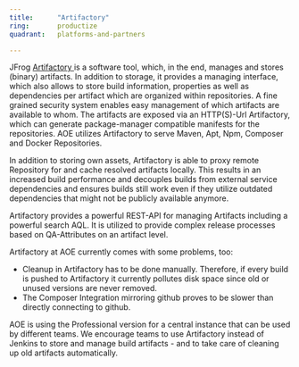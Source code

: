 ```yaml
---
title:      "Artifactory"
ring:       productize
quadrant:   platforms-and-partners

---
```

JFrog [Artifactory ](https://www.jfrog.com/open-source/)is a software tool, which, in the end, manages and stores (binary) artifacts.
In addition to storage, it provides a managing interface, which also allows to store build information, properties as well as dependencies per artifact which are organized within repositories. A fine grained security system enables easy management of which artifacts are available to whom.
The artifacts are exposed via an HTTP(S)-Url Artifactory, which can generate package-manager compatible manifests for the repositories. AOE utilizes Artifactory to serve Maven, Apt, Npm, Composer and Docker Repositories.

In addition to storing own assets, Artifactory is able to proxy remote Repository for and cache resolved artifacts locally.
This results in an increased build performance and decouples builds from external service dependencies and ensures builds still work even if they utilize outdated dependencies that might not be publicly available anymore.

Artifactory provides a powerful REST-API for managing Artifacts including a powerful search AQL. It is utilized to provide complex release processes based on QA-Attributes on an artifact level.

Artifactory at AOE currently comes with some problems, too:
* Cleanup in Artifactory has to be done manually. Therefore, if every build is pushed to Artifactory it currently pollutes disk space since old or unused versions are never removed.
* The Composer Integration mirroring github proves to be slower than directly connecting to github.

AOE is using the Professional version for a central instance that can be used by different teams. We encourage teams to use Artifactory instead of Jenkins to store and manage build artifacts - and to take care of cleaning up old artifacts automatically.
